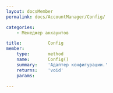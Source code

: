 ```yaml
---
layout: docsMember
permalink: docs/AccountManager/Config/

categories:
    - Менеджер аккаунтов

title:          Config
member:
    type:       method
    name:       Config()
    summary:    'Адаптер конфигурации.'
    returns:    'void'
    params:

---
```


